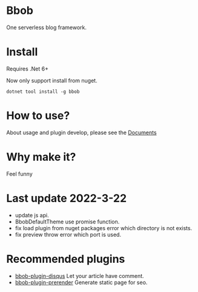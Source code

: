 # Bbob
One serverless blog framework.

# Install
Requires .Net 6+

Now only support install from nuget.
```
dotnet tool install -g bbob
```

# How to use?
About usage and plugin develop, please see the [Documents](https://reknij.github.io/Bbob.Doc/)

# Why make it?
Feel funny

# Last update 2022-3-22
- update js api.
- BbobDefaultTheme use promise function.
- fix load plugin from nuget packages error which directory is not exists.
- fix preview throw error which port is used.

# Recommended plugins
- [bbob-plugin-disqus](https://github.com/Reknij/bbob-plugin-disqus) Let your article have comment.
- [bbob-plugin-prerender](https://github.com/Reknij/bbob-plugin-prerender) Generate static page for seo.
